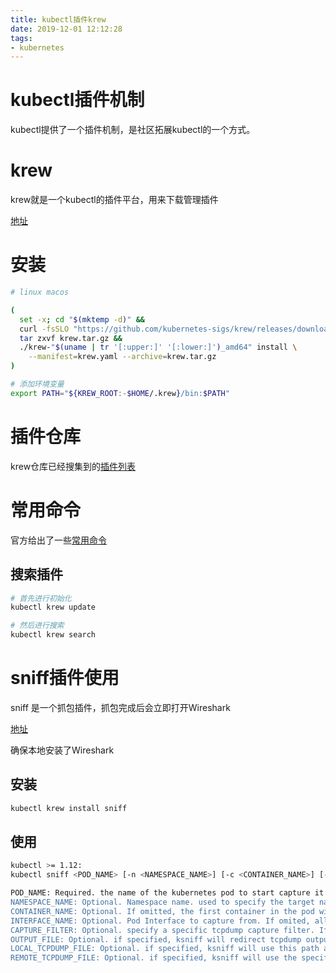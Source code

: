 ```yaml
---
title: kubectl插件krew
date: 2019-12-01 12:12:28
tags:
- kubernetes
---
```


# kubectl插件机制

kubectl提供了一个插件机制，是社区拓展kubectl的一个方式。

<!--more-->

# krew

krew就是一个kubectl的插件平台，用来下载管理插件

[地址](https://github.com/kubernetes-sigs/krew)

# 安装

```bash
# linux macos

(
  set -x; cd "$(mktemp -d)" &&
  curl -fsSLO "https://github.com/kubernetes-sigs/krew/releases/download/v0.3.2/krew.{tar.gz,yaml}" &&
  tar zxvf krew.tar.gz &&
  ./krew-"$(uname | tr '[:upper:]' '[:lower:]')_amd64" install \
    --manifest=krew.yaml --archive=krew.tar.gz
)

# 添加环境变量
export PATH="${KREW_ROOT:-$HOME/.krew}/bin:$PATH"
```

# 插件仓库

krew仓库已经搜集到的[插件列表](https://github.com/kubernetes-sigs/krew-index/blob/master/plugins.md)

# 常用命令

官方给出了一些[常用命令](https://github.com/kubernetes-sigs/krew/blob/master/docs/USER_GUIDE.md)

## 搜索插件

```bash
# 首先进行初始化
kubectl krew update

# 然后进行搜索
kubectl krew search

```

# sniff插件使用

sniff 是一个抓包插件，抓包完成后会立即打开Wireshark

[地址](https://github.com/eldadru/ksniff)

确保本地安装了Wireshark

## 安装

```bash
kubectl krew install sniff
```

## 使用

```bash
kubectl >= 1.12:
kubectl sniff <POD_NAME> [-n <NAMESPACE_NAME>] [-c <CONTAINER_NAME>] [-i <INTERFACE_NAME>] [-f <CAPTURE_FILTER>] [-o OUTPUT_FILE] [-l LOCAL_TCPDUMP_FILE] [-r REMOTE_TCPDUMP_FILE]

POD_NAME: Required. the name of the kubernetes pod to start capture it's traffic.
NAMESPACE_NAME: Optional. Namespace name. used to specify the target namespace to operate on.
CONTAINER_NAME: Optional. If omitted, the first container in the pod will be chosen.
INTERFACE_NAME: Optional. Pod Interface to capture from. If omited, all Pod interfaces will be captured.
CAPTURE_FILTER: Optional. specify a specific tcpdump capture filter. If omitted no filter will be used.
OUTPUT_FILE: Optional. if specified, ksniff will redirect tcpdump output to local file instead of wireshark.
LOCAL_TCPDUMP_FILE: Optional. if specified, ksniff will use this path as the local path of the static tcpdump binary.
REMOTE_TCPDUMP_FILE: Optional. if specified, ksniff will use the specified path as the remote path to upload static tcpdump to.
```